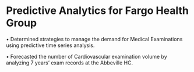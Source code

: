 # Predictive Analytics for Fargo Health Group
•	Determined strategies to manage the demand for Medical Examinations using predictive time series analysis.

•	Forecasted the number of Cardiovascular examination volume by analyzing 7 years’ exam records at the Abbeville HC.

